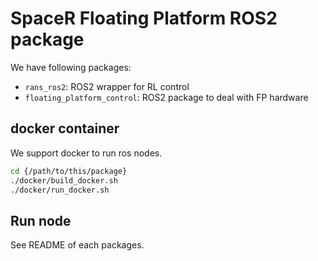 # SpaceR Floating Platform ROS2 package

We have following packages:
- `rans_ros2`: ROS2 wrapper for RL control
- `floating_platform_control`: ROS2 package to deal with FP hardware

## docker container
We support docker to run ros nodes.

```bash
cd {/path/to/this/package}
./docker/build_docker.sh
./docker/run_docker.sh
```

## Run node
See README of each packages.